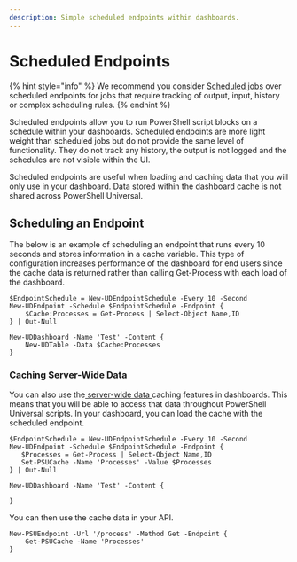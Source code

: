 ```yaml
---
description: Simple scheduled endpoints within dashboards.
---
```


# Scheduled Endpoints

{% hint style="info" %}
We recommend you consider [Scheduled jobs](../automation/schedules.md) over scheduled endpoints for jobs that require tracking of output, input, history or complex scheduling rules.
{% endhint %}

Scheduled endpoints allow you to run PowerShell script blocks on a schedule within your dashboards. Scheduled endpoints are more light weight than scheduled jobs but do not provide the same level of functionality. They do not track any history, the output is not logged and the schedules are not visible within the UI.

Scheduled endpoints are useful when loading and caching data that you will only use in your dashboard. Data stored within the dashboard cache is not shared across PowerShell Universal.

## Scheduling an Endpoint

The below is an example of scheduling an endpoint that runs every 10 seconds and stores information in a cache variable. This type of configuration increases performance of the dashboard for end users since the cache data is returned rather than calling Get-Process with each load of the dashboard.

```text
$EndpointSchedule = New-UDEndpointSchedule -Every 10 -Second
New-UDEndpoint -Schedule $EndpointSchedule -Endpoint {
    $Cache:Processes = Get-Process | Select-Object Name,ID
} | Out-Null

New-UDDashboard -Name 'Test' -Content {
    New-UDTable -Data $Cache:Processes
}
```

### Caching Server-Wide Data

You can also use the[ server-wide data ](../platform/cache.md)caching features in dashboards. This means that you will be able to access that data throughout PowerShell Universal scripts. In your dashboard, you can load the cache with the scheduled endpoint.

```text
$EndpointSchedule = New-UDEndpointSchedule -Every 10 -Second
New-UDEndpoint -Schedule $EndpointSchedule -Endpoint {
   $Processes = Get-Process | Select-Object Name,ID
   Set-PSUCache -Name 'Processes' -Value $Processes
} | Out-Null

New-UDDashboard -Name 'Test' -Content {

}
```

You can then use the cache data in your API.

```text
New-PSUEndpoint -Url '/process' -Method Get -Endpoint {
    Get-PSUCache -Name 'Processes'
}
```

